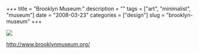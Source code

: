 +++
title = "Brooklyn Museum:"
description = ""
tags = ["art", "minimalist", "museum"]
date = "2008-03-23"
categories = ["design"]
slug = "brooklyn-museum"
+++


 

  <div id="screens-thumbs" class="clearfix">
    <div class="txt-center" id="design-submission"><a href="http://www.brooklynmuseum.org/"><img id='bluga-thumbnail-792' class='bluga-thumbnail large' src='//konigi.com/media/bluga/
wt47f2778aec89d_0.jpg'/></a></div>  
  </div>   
<p><a href="http://www.brooklynmuseum.org/">http://www.brooklynmuseum.org/</a></p>




